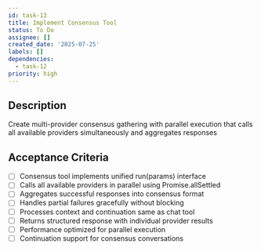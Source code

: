 ```yaml
---
id: task-13
title: Implement Consensus Tool
status: To Do
assignee: []
created_date: '2025-07-25'
labels: []
dependencies:
  - task-12
priority: high
---
```


## Description

Create multi-provider consensus gathering with parallel execution that calls all available providers simultaneously and aggregates responses

## Acceptance Criteria

- [ ] Consensus tool implements unified run(params) interface
- [ ] Calls all available providers in parallel using Promise.allSettled
- [ ] Aggregates successful responses into consensus format
- [ ] Handles partial failures gracefully without blocking
- [ ] Processes context and continuation same as chat tool
- [ ] Returns structured response with individual provider results
- [ ] Performance optimized for parallel execution
- [ ] Continuation support for consensus conversations
